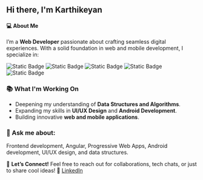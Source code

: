 ## Hi there, I'm Karthikeyan

<!-- <img src="https://bit.ly/3AV57fS"/>  -->

####  💻 About Me

 I’m a **Web Developer** passionate about crafting seamless digital experiences. With a solid foundation in web and mobile development, I specialize in:
 
![Static Badge](https://img.shields.io/badge/Angular-FrontEnd-blue) ![Static Badge](https://img.shields.io/badge/Progressive_Web_Apps-(PWA)-pink) ![Static Badge](https://img.shields.io/badge/Web_Design-red)     ![Static Badge](https://img.shields.io/badge/Android_development-Native-yellow)  ![Static Badge](https://img.shields.io/badge/UI/UX-Figma-orange)    


### 📚 What I'm Working On 
-   Deepening my understanding of **Data Structures and Algorithms**.
-   Expanding my skills in **UI/UX Design** and **Android Development**.
-   Building innovative **web and mobile applications**.


### 💬 Ask me about: 
Frontend development, Angular, Progressive Web Apps, Android development, UI/UX design, and data structures.

🎨 **Let’s Connect!** Feel free to reach out for collaborations, tech chats, or just to share cool ideas! 🔗  [LinkedIn](https://www.linkedin.com/in/karthikeyan-developer/) 
